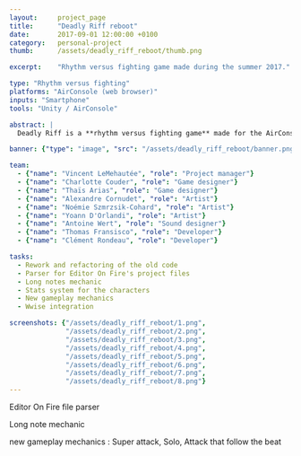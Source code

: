```yaml
---
layout:     project_page
title:      "Deadly Riff reboot"
date:       2017-09-01 12:00:00 +0100
category: 	personal-project
thumb:      /assets/deadly_riff_reboot/thumb.png

excerpt:    "Rhythm versus fighting game made during the summer 2017."

type: "Rhythm versus fighting"
platforms: "AirConsole (web browser)"
inputs: "Smartphone"
tools: "Unity / AirConsole"

abstract: |
  Deadly Riff is a **rhythm versus fighting game** made for the AirConsole Contest 2017. The result was a good prototype but we wanted to push the idea further and see what we can get after a summer.

banner: {"type": "image", "src": "/assets/deadly_riff_reboot/banner.png"}

team:
  - {"name": "Vincent LeMehautée", "role": "Project manager"}
  - {"name": "Charlotte Couder", "role": "Game designer"}
  - {"name": "Thaïs Arias", "role": "Game designer"}
  - {"name": "Alexandre Cornudet", "role": "Artist"}
  - {"name": "Noémie Szmrzsik-Cohard", "role": "Artist"}
  - {"name": "Yoann D'Orlandi", "role": "Artist"}
  - {"name": "Antoine Wert", "role": "Sound designer"}
  - {"name": "Thomas Fransisco", "role": "Developer"}
  - {"name": "Clément Rondeau", "role": "Developer"}

tasks:
  - Rework and refactoring of the old code
  - Parser for Editor On Fire's project files
  - Long notes mechanic
  - Stats system for the characters
  - New gameplay mechanics
  - Wwise integration

screenshots: {"/assets/deadly_riff_reboot/1.png",
              "/assets/deadly_riff_reboot/2.png",
              "/assets/deadly_riff_reboot/3.png",
              "/assets/deadly_riff_reboot/4.png",
              "/assets/deadly_riff_reboot/5.png",
              "/assets/deadly_riff_reboot/6.png",
              "/assets/deadly_riff_reboot/7.png",
              "/assets/deadly_riff_reboot/8.png"}
---
```

Editor On Fire file parser

Long note mechanic 

new gameplay mechanics : Super attack, Solo, Attack that follow the beat